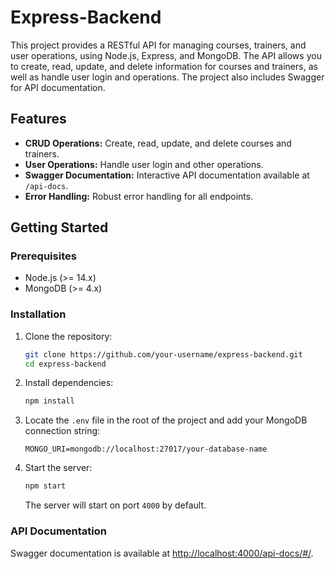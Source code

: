 # Express-Backend

This project provides a RESTful API for managing courses, trainers, and user operations, using Node.js, Express, and MongoDB. The API allows you to create, read, update, and delete information for courses and trainers, as well as handle user login and operations. 
The project also includes Swagger for API documentation.

## Features

- **CRUD Operations:** Create, read, update, and delete courses and trainers.
- **User Operations:** Handle user login and other operations.
- **Swagger Documentation:** Interactive API documentation available at `/api-docs`.
- **Error Handling:** Robust error handling for all endpoints.

## Getting Started

### Prerequisites

- Node.js (>= 14.x)
- MongoDB (>= 4.x)

### Installation

1. Clone the repository:

    ```sh
    git clone https://github.com/your-username/express-backend.git
    cd express-backend
    ```

2. Install dependencies:

    ```sh
    npm install
    ```

3. Locate the `.env` file in the root of the project and add your MongoDB connection string:

    ```env
    MONGO_URI=mongodb://localhost:27017/your-database-name
    ```

4. Start the server:

    ```sh
    npm start
    ```

    The server will start on port `4000` by default.

### API Documentation

Swagger documentation is available at [http://localhost:4000/api-docs/#/](http://localhost:4000/api-docs/#/).
